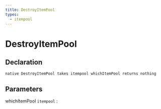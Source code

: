 ```yaml
---
title: DestroyItemPool
types:
  - itempool
---
```


# DestroyItemPool

## Declaration

```jass
native DestroyItemPool takes itempool whichItemPool returns nothing
```

## Parameters
whichItemPool `itempool`
: 
